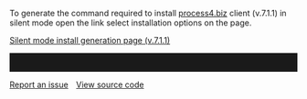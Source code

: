 To generate the command required to install [process4.biz](https://process4.biz/) client (v.7.1.1) in silent mode open the link select installation options on the page.

[Silent mode install generation page (v.7.1.1)](https://dev.process4.biz/confluence/pages/viewpage.action?pageId=102891553)
<hr style="padding-top:2rem" />
<a href="https://github.com/process4/docs/issues" target="_blank" class="bgw btn btn-primary btn-lg shadow-sm">Report an issue</a>
<a href="https://github.com/process4/docs" target="_blank" class="bgw btn btn-primary btn-lg shadow-sm" style="margin-left:10px;">View source code</a>